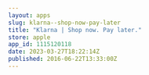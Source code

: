 ```yaml
---
layout: apps
slug: klarna--shop-now-pay-later
title: "Klarna | Shop now. Pay later."
store: apple
app_id: 1115120118
date: 2023-03-27T18:22:14Z
published: 2016-06-22T13:33:00Z
---
```

